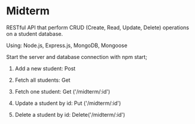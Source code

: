 # Midterm

RESTful API that perform CRUD (Create, Read, Update, Delete) operations on a student database.

Using: Node.js, Express.js, MongoDB, Mongoose


Start the server and database connection with npm start;

1. Add a new student: Post

2. Fetch all students: Get

3. Fetch one student: Get ('/midterm/:id')

4. Update a student by id: Put ('/midterm/:id')

5. Delete a student by id: Delete('/midterm/:id')
